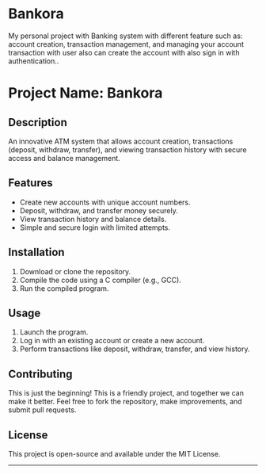 # Bankora
My personal project with Banking system with different feature such as: account creation, transaction management, and managing your account transaction with user also can create the account with also sign in with authentication..

# **Project Name: Bankora**

## Description
An innovative ATM system that allows account creation, transactions (deposit, withdraw, transfer), and viewing transaction history with secure access and balance management.

## Features
- Create new accounts with unique account numbers.
- Deposit, withdraw, and transfer money securely.
- View transaction history and balance details.
- Simple and secure login with limited attempts.

## Installation
1. Download or clone the repository.
2. Compile the code using a C compiler (e.g., GCC).
3. Run the compiled program.

## Usage
1. Launch the program.
2. Log in with an existing account or create a new account.
3. Perform transactions like deposit, withdraw, transfer, and view history.

## Contributing
This is just the beginning! This is a friendly project, and together we can make it better. Feel free to fork the repository, make improvements, and submit pull requests.

## License
This project is open-source and available under the MIT License.

---
